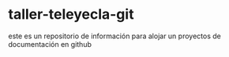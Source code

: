 # taller-teleyecla-git
este es un repositorio de información para alojar un proyectos de documentación en github
